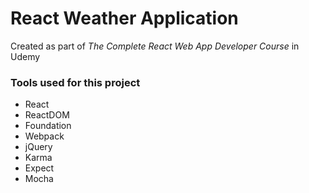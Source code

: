 # React Weather Application


Created as part of *The Complete React Web App Developer Course* in Udemy

### Tools used for this project
- React
- ReactDOM
- Foundation
- Webpack
- jQuery
- Karma
- Expect
- Mocha
